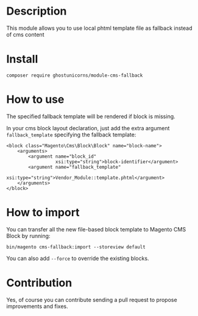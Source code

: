 # Description

This module allows you to use local phtml template file as fallback instead of cms content 

# Install

`composer require ghostunicorns/module-cms-fallback`

# How to use
The specified fallback template will be rendered if block is missing.

In your cms block layout declaration, just add the extra argument `fallback_template` specifying the fallback template:

```
<block class="Magento\Cms\Block\Block" name="block-name">
    <arguments>
        <argument name="block_id"
                  xsi:type="string">block-identifier</argument>
        <argument name="fallback_template"
                  xsi:type="string">Vendor_Module::template.phtml</argument>
    </arguments>
</block>
```

# How to import
You can transfer all the new file-based block template to Magento CMS Block by running:

```
bin/magento cms-fallback:import --storeview default
```

You can also add `--force` to override the existing blocks.

# Contribution

Yes, of course you can contribute sending a pull request to propose improvements and fixes.

